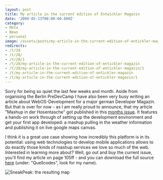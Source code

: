 ```yaml
---
layout: post
title: My article in the current edition of Entwickler Magazin
date: '2009-05-13T00:00:00.000Z'
category:
- Meta
- News
- personal
image: /assets/posts/my-article-in-the-current-edition-of-entickler-magazin16bcee6fe01d84e1564898af54a0c679b7a5ff6ce0_308x500.jpg
redirects:
- /t/28
- /t/28/
- /t/28/1
- /t/28/my-article-in-the-current-edition-of-entickler-magazin
- /t/28/my-article-in-the-current-edition-of-entickler-magazin/1
- /t/my-article-in-the-current-edition-of-entickler-magazin
- /t/my-article-in-the-current-edition-of-entickler-magazin/1
---
```




Sorry for being so quiet the last few weeks and month. Aside from organising the Berlin PreDevCamp I have also been very busy writing an article about WebOS-Development for a major german Developer Magazin. But that is over for now - as I am really proud to announce, that my article "Mashup in der Hosentasche" got published in this [months issue](http://entwickler-magazin.de/zonen/magazine/psecom,id,17,ausgabe,328,p,0.html). It features a hands-on work through of setting up the development environment and get your first app developed: a mashup pulling in the weather information and publishing it on live google maps canvas.

I think it is a great use case showing how incredibly this platform is in its potential: using web technologies to develop mobile applications allows to do exactly those kinds of mashup services we love so much of the web. Interested in learning more about? Well, go out and buy the current issue, you'll find my article on page 105ff - and you can download the full source [here](http://entwickler-magazin.de/zonen/magazine/psecom,id,17,ausgabe,328,p,0.html) (under: "Quellcodes", look for my name).


<img src='/assets/posts/my-article-in-the-current-edition-of-entickler-magazin-2248688e384557439472ddf665b6fc9d12f4064990.jpg' alt="SneakPeak: the resulting map" class="img-polaroid">
